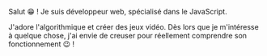 Salut :grin: ! Je suis développeur web, spécialisé dans le JavaScript.

J'adore l'algorithmique et créer des jeux vidéo. Dès lors que je m'intéresse à quelque chose, j'ai envie de creuser pour réellement comprendre son fonctionnement :wink: !

<!---
Devmilouch/Devmilouch is a ✨ special ✨ repository because its `README.md` (this file) appears on your GitHub profile.
You can click the Preview link to take a look at your changes.
--->
